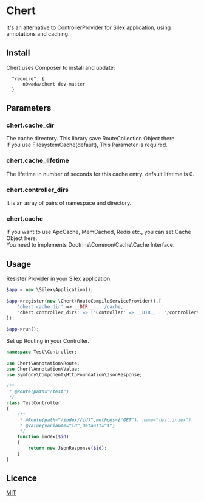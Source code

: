 Chert
====

It's an alternative to ControllerProvider for Silex application, using annotations and caching.


## Install

Chert uses Composer to install and update:

```
  "require": {
      n0wada/chert dev-master
  }
```

## Parameters

### chert.cache_dir
The cache directory. This library save RouteCollection Object there.  
If you use FilesystemCache(default), This Parameter is required. 

### chert.cache_lifetime
The lifetime in number of seconds for this cache entry. default lifetime is 0.

### chert.controller_dirs
It is an array of pairs of namespace and directory.

### chert.cache
If you want to use ApcCache, MemCached, Redis etc., you can set Cache Object here.  
You need to implements Doctrine\Common\Cache\Cache Interface.


## Usage

Resister Provider in your Silex application.
```php
$app = new \Silex\Application();
 
$app->register(new \Chert\RouteCompileServiceProvider(),[
    'chert.cache_dir' => __DIR__ . '/cache,
    'chert.controller_dirs' => ['Controller' => __DIR__ . '/controllers]
]);
 
$app->run();
```

Set up Routing in your Controller.
```php
namespace Test\Controller;
 
use Chert\Annotation\Route;
use Chert\Annotation\Value;
use Symfony\Component\HttpFoundation\JsonResponse;
 
/**
 * @Route(path="/test")
 */
class TestController
{
    /**
     * @Route(path="/index/{id}",methods={"GET"}, name="test.index")
     * @Value(variable="id",default="1")
     */
    function index($id)
    {
        return new JsonResponse($id);
    }
}
```

## Licence

[MIT](https://github.com/n0wada/Chert/blob/master/LICENSE)
